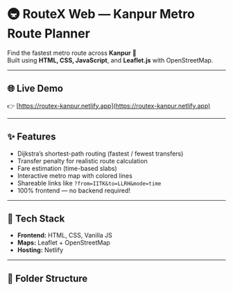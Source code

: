# 🚇 RouteX Web — Kanpur Metro Route Planner

Find the fastest metro route across **Kanpur** 🚉  
Built using **HTML, CSS, JavaScript**, and **Leaflet.js** with OpenStreetMap.

---

## 🌐 Live Demo
👉 [https://routex-kanpur.netlify.app](https://routex-kanpur.netlify.app)

---

## ✨ Features
- Dijkstra’s shortest-path routing (fastest / fewest transfers)
- Transfer penalty for realistic route calculation
- Fare estimation (time-based slabs)
- Interactive metro map with colored lines
- Shareable links like `?from=IITK&to=LLRH&mode=time`
- 100% frontend — no backend required!

---

## 🧰 Tech Stack
- **Frontend:** HTML, CSS, Vanilla JS  
- **Maps:** Leaflet + OpenStreetMap  
- **Hosting:** Netlify

---

## 📂 Folder Structure
